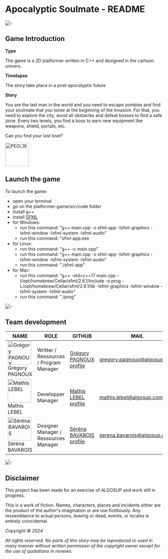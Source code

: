 # Apocalyptic Soulmate - README

![-](https://raw.githubusercontent.com/andreasbm/readme/master/assets/lines/aqua.png)

## Game Introduction

**Type**

The game is a 2D platformer written in C++ and designed in the cartoon univers.

**Timelapse**

The story take place in a post-apocalyptic future

**Story**

You are the last man in the world and you need to escape zombies and find your soulmate that you loose at the beginning of the invasion.
For that, you need to explore the city, avoid all obstacles and defeat bosses to find a safe zone.
Every two levels, you find a boss to earn new equipment like weapons, shield, portals, etc.

Can you find your lost love?

<img src="specifications/img/PEGI_16.png" alt="PEGI_16" width="75px">

## Launch the game

To launch the game:

- open your terminal
- go on the platformer-game/src/code folder
- install g++
- install [SFML](https://www.sfml-dev.org/download/sfml/2.6.1/)
- for Windows:
  - run this command: "g++ main.cpp -o sfml-app -lsfml-graphics -lsfml-window -lsfml-system -lsfml-audio"
  - run this command: "sfml-app.exe
- for Linux:
  - run this command: "g++ -c main.cpp"
  - run this command: "g++ main.cpp -o sfml-app -lsfml-graphics -lsfml-window -lsfml-system -lsfml-audio"
  - run this command: "./sfml-app"
- for Mac:
  - run this command: "g++ -std=c++17 main.cpp -I/opt/homebrew/Cellar/sfml/2.6.1/include -o prog -L/opt/homebrew/Cellar/sfml/2.6.1/lib -lsfml-graphics -lsfml-window -lsfml-system -lsfml-audio"
  - run this command: "./prog"

![-](https://raw.githubusercontent.com/andreasbm/readme/master/assets/lines/aqua.png)

## Team development

| NAME | ROLE | GITHUB | MAIL |
| - | - | - | - |
| <img src="https://avatars.githubusercontent.com/u/114397869?v=4" alt="Grégory PAGNOUX" width="75px"> <br> Grégory PAGNOUX | Writter / Ressources / Program Manager | [Grégory PAGNOUX profile](https://github.com/Gregory-Pagnoux) | [gregory.pagnoux@algosup.com](mailto:gregory.pagnoux@algosup.com) |
| <img src="https://avatars.githubusercontent.com/u/145991354?v=4" alt="Mathis LEBEL" width="75px"> <br> Mathis LEBEL | Developper Manager | [Mathis LEBEL profile](https://github.com/mathislebel)|  [mathis.lebel@algosup.com](mailto:mathis.lebel@algosup.com) |
| <img src="https://avatars.githubusercontent.com/u/145995847?v=4" alt="Séréna BAVAROIS" width="75px"> <br> Séréna BAVAROIS | Designer Manager / Ressources Manager | [Séréna BAVAROIS profile](https://github.com/NanaChocolat)|  [serena.bavarois@algosup.com](mailto:gregory.pagnoux@algosup.com) |

![-](https://raw.githubusercontent.com/andreasbm/readme/master/assets/lines/aqua.png)

## Disclaimer

This project has been made for an exercise of ALGOSUP and work still in progress.

This is a work of fiction. Names, characters, places and incidents either are the product of the author's imagination or are use fictitiously. Any ressemblance to actual persons, leaving or dead, events, or locales is entirely coincidental.

*Copyright © 2024*

*All rights reserved. No parts of this story may be reproduced or used in many manner without written permission of the copyright owner except for the use of quotations in reviews.*
